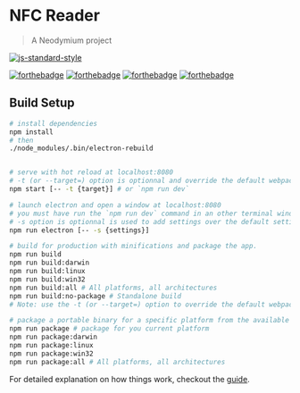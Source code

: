 # NFC Reader

> A Neodymium project

[![js-standard-style](https://img.shields.io/badge/code_style-standard-brightgreen.svg)](http://standardjs.com/)

[![forthebadge](http://forthebadge.com/images/badges/built-with-love.svg)](http://forthebadge.com)
[![forthebadge](http://forthebadge.com/images/badges/makes-people-smile.svg)](http://forthebadge.com)
[![forthebadge](http://forthebadge.com/images/badges/uses-js.svg)](http://forthebadge.com)
[![forthebadge](http://forthebadge.com/images/badges/uses-badges.svg)](http://forthebadge.com)

## Build Setup

``` bash
# install dependencies
npm install
# then
./node_modules/.bin/electron-rebuild


# serve with hot reload at localhost:8080
# -t (or --target=) option is optionnal and override the default webpack target (https://webpack.github.io/docs/configuration.html#target)
npm start [-- -t {target}] # or `npm run dev`

# launch electron and open a window at localhost:8080
# you must have run the `npm run dev` command in an other terminal window
# -s option is optionnal is used to add settings over the default settings
npm run electron [-- -s {settings}]

# build for production with minifications and package the app.
npm run build
npm run build:darwin
npm run build:linux
npm run build:win32
npm run build:all # All platforms, all architectures
npm run build:no-package # Standalone build
# Note: use the -t (or --target=) option to override the default webpack target (https://webpack.github.io/docs/configuration.html#target). For example `npm run build -- -t web`.

# package a portable binary for a specific platform from the available build.
npm run package # package for you current platform
npm run package:darwin
npm run package:linux
npm run package:win32
npm run package:all # All platforms, all architectures
```

For detailed explanation on how things work, checkout the [guide](http://soixantecircuits.github.io/nd/).
